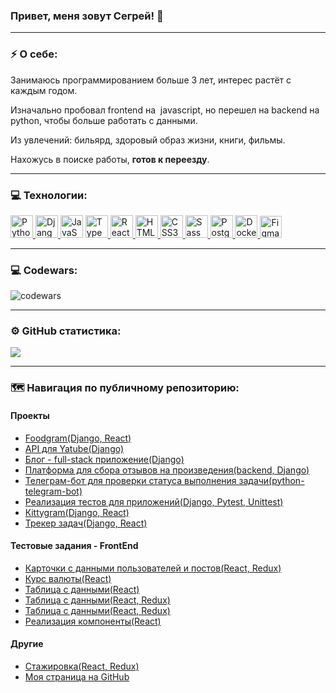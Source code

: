 ### Привет, меня зовут Сегрей! 👋
---
### ⚡ О себе:
Занимаюсь программированием больше 3 лет, интерес растёт с каждым годом.

Изначально пробовал frontend на  javascript, но перешел на backend на python, чтобы больше работать с данными.

Из увлечений: бильярд, здоровый образ жизни, книги, фильмы.

Нахожусь в поиске работы, **готов к переезду**.

---



### 💻 Технологии:
<p align="left">
<a href="https://www.python.org/" target="_blank" rel="noreferrer">
<img src="https://raw.githubusercontent.com/danielcranney/readme-generator/main/public/icons/skills/python-colored.svg" width="36" height="36" alt="Python" />
</a>
<a href="https://www.djangoproject.com/" target="_blank" rel="noreferrer">
<img src="https://raw.githubusercontent.com/danielcranney/readme-generator/main/public/icons/skills/django-colored.svg" width="36" height="36" alt="Django" />
</a>
<a href="https://developer.mozilla.org/en-US/docs/Web/JavaScript" target="_blank" rel="noreferrer"><img src="https://raw.githubusercontent.com/danielcranney/readme-generator/main/public/icons/skills/javascript-colored.svg" width="36" height="36" alt="JavaScript" /></a>
<a href="https://www.typescriptlang.org/" target="_blank" rel="noreferrer">
<img src="https://raw.githubusercontent.com/danielcranney/readme-generator/main/public/icons/skills/typescript-colored.svg" width="36" height="36" alt="TypeScript" />
</a>
<a href="https://reactjs.org/" target="_blank" rel="noreferrer">
<img src="https://raw.githubusercontent.com/danielcranney/readme-generator/main/public/icons/skills/react-colored.svg" width="36" height="36" alt="React" />
</a>
<a href="https://developer.mozilla.org/en-US/docs/Glossary/HTML5" target="_blank" rel="noreferrer">
<img src="https://raw.githubusercontent.com/danielcranney/readme-generator/main/public/icons/skills/html5-colored.svg" width="36" height="36" alt="HTML5" />
</a>
<a href="https://www.w3.org/TR/CSS/#css" target="_blank" rel="noreferrer">
<img src="https://raw.githubusercontent.com/danielcranney/readme-generator/main/public/icons/skills/css3-colored.svg" width="36" height="36" alt="CSS3" />
</a>
<a href="https://sass-lang.com/" target="_blank" rel="noreferrer">
<img src="https://raw.githubusercontent.com/danielcranney/readme-generator/main/public/icons/skills/sass-colored.svg" width="36" height="36" alt="Sass" />
</a>
<a href="https://www.postgresql.org/" target="_blank" rel="noreferrer">
<img src="https://raw.githubusercontent.com/danielcranney/readme-generator/main/public/icons/skills/postgresql-colored.svg" width="36" height="36" alt="PostgreSQL" />
</a>
<a href="https://www.docker.com/" target="_blank" rel="noreferrer">
<img src="https://raw.githubusercontent.com/danielcranney/readme-generator/main/public/icons/skills/docker-colored.svg" width="36" height="36" alt="Docker" />
</a>
<a href="https://obsidian.md/" target="_blank" rel="noreferrer">
<img src="https://upload.wikimedia.org/wikipedia/commons/thumb/1/10/2023_Obsidian_logo.svg/1024px-2023_Obsidian_logo.svg.png" width="35" height="35" alt="Figma" />
</a>
</p>

---



### 💻 Codewars:

![codewars](https://www.codewars.com/users/SerVik888/badges/large) 

---
### ⚙️ GitHub статистика:

<a href="http://www.github.com/SerVik888">
<img align="center" src="https://github-readme-streak-stats.herokuapp.com/?user=SerVik888&stroke=e4e4e4&background=303133&ring=e4e4e4&fire=e4e4e4&currStreakNum=e4e4e4&currStreakLabel=e4e4e4&sideNums=e4e4e4&sideLabels=e4e4e4&dates=e4e4e4&hide_border=true" />
</a>

---
### 🗺️ Навигация по публичному репозиторию:
#### Проекты
- [Foodgram(Django, React)](https://github.com/SerVik888/foodgram-project-react)
- [API для Yatube(Django)](https://github.com/SerVik888/api_final_yatube)
- [Блог - full-stack приложение(Django)](https://github.com/SerVik888/django_blogicum)
- [Платформа для сбора отзывов на произведения(backend, Django)](https://github.com/SerVik888/api_yamdb)
- [Телеграм-бот для проверки статуса выполнения задачи(python-telegram-bot)](https://github.com/SerVik888/homework_bot)
- [Реализация тестов для приложений(Django, Pytest, Unittest)](https://github.com/SerVik888/django_testing)
- [Кittygram(Django, React)](https://github.com/SerVik888/kittygram)
- [Трекер задач(Django, React)](https://github.com/SerVik888/taski-docker)
#### Тестовые задания - FrontEnd
- [Карточки с данными пользователей и постов(React, Redux)](https://github.com/SerVik888/react-redux-users-posts)
- [Курс валюты(React)](https://github.com/SerVik888/react-currency-rate)
- [Таблица с данными(React)](https://github.com/SerVik888/react-json-server-users-list)
- [Таблица с данными(React, Redux)](https://github.com/SerVik888/react-redux-table-test)
- [Таблица с данными(React, Redux)](https://github.com/SerVik888/smart-table-test)
- [Реализация компоненты(React)](https://github.com/SerVik888/react-test)
#### Другие
- [Стажировка(React, Redux)](https://github.com/SerVik888/react-webinar-2)
- [Моя страница на GitHub](https://github.com/SerVik888/servik888)